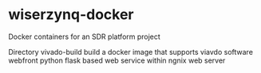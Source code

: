 # wiserzynq-docker
Docker containers for an SDR platform project

Directory
vivado-build
	build a docker image that supports viavdo software 
webfront
	python flask based web service within ngnix web server
